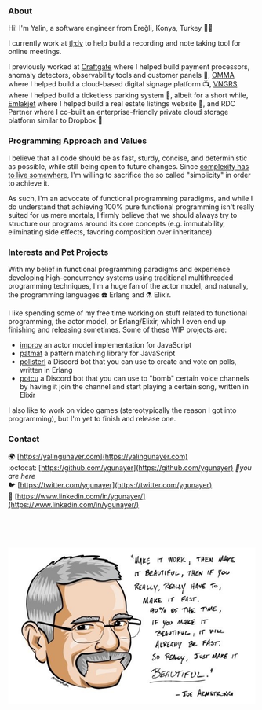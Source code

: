 ### About
Hi! I'm Yalin, a software engineer from Ereğli, Konya, Turkey 🍒🥕

I currently work at [tl;dv](https://tldv.io) to help build a recording and note taking tool for online meetings.

I previously worked at [Craftgate](https://github.com/craftgate) where I helped build payment processors, anomaly detectors, observability tools and customer panels 💸, [OMMA](https://github.com/signalive) where I helped build a cloud-based digital signage platform 📺, [VNGRS](https://github.com/vngrs) where I helped build a ticketless parking system 🚗, albeit for a short while, [Emlakjet](https://github.com/emlakjet) where I helped build a real estate listings website 🏡, and RDC Partner where I co-built an enterprise-friendly private cloud storage platform similar to Dropbox 💾

### Programming Approach and Values
I believe that all code should be as fast, sturdy, concise, and deterministic as possible, while still being open to future changes. Since [complexity has to live somewhere](https://ferd.ca/complexity-has-to-live-somewhere.html), I'm willing to sacrifice the so called "simplicity" in order to achieve it.

As such, I'm an advocate of functional programming paradigms, and while I do understand that achieving 100% pure functional programming isn't really suited for us mere mortals, I firmly believe that we should always try to structure our programs around its core concepts (e.g. immutability, eliminating side effects, favoring composition over inheritance)

### Interests and Pet Projects
With my belief in functional programming paradigms and experience developing high-concurrency systems using traditional multithreaded programming techniques, I'm a huge fan of the actor model, and naturally, the programming languages :phone: Erlang and :alembic: Elixir.

I like spending some of my free time working on stuff related to functional programming, the actor model, or Erlang/Elixir, which I even end up finishing and releasing sometimes. Some of these WIP projects are:  
- [improv](https://github.com/ygunayer/improv) an actor model implementation for JavaScript
- [patmat](https://github.com/ygunayer/patmat) a pattern matching library for JavaScript
- [pollsterl](https://github.com/ygunayer/pollsterl) a Discord bot that you can use to create and vote on polls, written in Erlang
- [potcu](https://github.com/ygunayer/potcu) a Discord bot that you can use to "bomb" certain voice channels by having it join the channel and start playing a certain song, written in Elixir

I also like to work on video games (stereotypically the reason I got into programming), but I'm yet to finish and release one.

### Contact
🌍 [https://yalingunayer.com](https://yalingunayer.com)  
:octocat: [https://github.com/ygunayer](https://github.com/ygunayer) *📍you are here*  
🐦 [https://twitter.com/ygunayer](https://twitter.com/ygunayer)  
👔 [https://www.linkedin.com/in/ygunayer/](https://www.linkedin.com/in/ygunayer/)

<br />
<br />
<br />
<p align="center">
  <a href="https://www.erlang-solutions.com/blog/remembering-joe-a-quarter-of-a-century-of-inspiration-and-friendship.html" target="_blank"><img src="https://github.com/ygunayer/ygunayer/blob/master/joe.jpg" alt="Goodbye, Joe" width="599" /></a>
</p>
